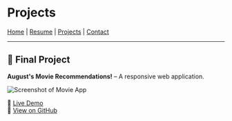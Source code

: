 # Projects

[Home](index.md) | [Resume](resume.md) | [Projects](projects.md) | [Contact](contact.md)

---

## 🚀 Final Project
**August's Movie Recommendations!** – A responsive web application.  

![Screenshot of Movie App](Screenshot%102025-09-16%10131329.png) 

🔗 [Live Demo](https://august-k-final-1.netlify.app/)  
🔗 [View on GitHub](https://github.com/augustkeller/final-practice-unit-1-august-k)
